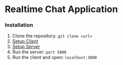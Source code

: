 # Realtime Chat Application

### Installation
1. Clone the repository: `git clone <url>`  
2. [Setup Client](https://github.com/riyasavant/chat-app/tree/master/client) 
3. [Setup Server](https://github.com/riyasavant/chat-app/tree/master/server)  
4. Run the server: `port 5000`  
5. Run the client and open: `localhost:3000`